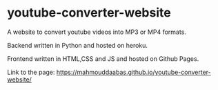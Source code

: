 # youtube-converter-website
A website to convert youtube videos into MP3 or MP4 formats.

Backend written in Python and hosted on heroku.

Frontend written in HTML,CSS and JS and hosted on Github Pages.

Link to the page: https://mahmouddaabas.github.io/youtube-converter-website/
